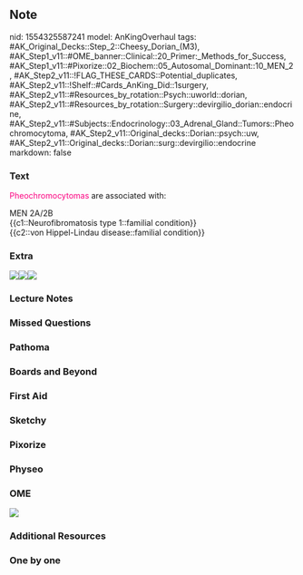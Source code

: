 ## Note
nid: 1554325587241
model: AnKingOverhaul
tags: #AK_Original_Decks::Step_2::Cheesy_Dorian_(M3), #AK_Step1_v11::#OME_banner::Clinical::20_Primer:_Methods_for_Success, #AK_Step1_v11::#Pixorize::02_Biochem::05_Autosomal_Dominant::10_MEN_2, #AK_Step2_v11::!FLAG_THESE_CARDS::Potential_duplicates, #AK_Step2_v11::!Shelf::#Cards_AnKing_Did::1surgery, #AK_Step2_v11::#Resources_by_rotation::Psych::uworld::dorian, #AK_Step2_v11::#Resources_by_rotation::Surgery::devirgilio_dorian::endocrine, #AK_Step2_v11::#Subjects::Endocrinology::03_Adrenal_Gland::Tumors::Pheochromocytoma, #AK_Step2_v11::Original_decks::Dorian::psych::uw, #AK_Step2_v11::Original_decks::Dorian::surg::devirgilio::endocrine
markdown: false

### Text
<font color="#FC0280">Pheochromocytomas</font> are associated with:
<div>
  MEN 2A/2B
</div>
<div>
  {{c1::Neurofibromatosis type 1::familial condition}}
</div>
<div>
  {{c2::von Hippel-Lindau disease::familial condition}}
</div>

### Extra
<i><img src="paste-1662019199565825.jpg"><img src=
"paste-1129898521395201.jpg"><img src=
"paste-1986765971783683.jpg"></i>

### Lecture Notes


### Missed Questions


### Pathoma


### Boards and Beyond


### First Aid


### Sketchy


### Pixorize


### Physeo


### OME
<div class="ome-widget">
  <a href="https://onlinemeded.org/spa/surgery?ref=anki"><img src=
  "_OME_AnkiFlashcards_Topic_6.png"></a>
</div>

### Additional Resources


### One by one

